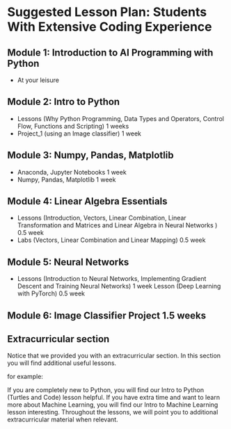 # Suggested Lesson Plan: Students With Extensive Coding Experience

## Module 1: Introduction to AI Programming with Python
  * At your leisure

## Module 2: Intro to Python
* Lessons (Why Python Programming, Data Types and Operators, Control Flow, Functions and Scripting) 1 weeks
* Project_1 (using an Image classifier) 1 week

## Module 3: Numpy, Pandas, Matplotlib
* Anaconda, Jupyter Notebooks 1 week
* Numpy, Pandas, Matplotlib 1 week

## Module 4: Linear Algebra Essentials
* Lessons (Introduction, Vectors, Linear Combination, Linear Transformation and Matrices and Linear Algebra in Neural Networks ) 0.5 week
* Labs (Vectors, Linear Combination and Linear Mapping) 0.5 week

## Module 5: Neural Networks
* Lessons (Introduction to Neural Networks, Implementing Gradient Descent and Training Neural Networks) 1 week
Lesson (Deep Learning with PyTorch) 0.5 week

## Module 6: Image Classifier Project 1.5 weeks

## Extracurricular section
Notice that we provided you with an extracurricular section. In this section you will find additional useful lessons.

for example:

If you are completely new to Python, you will find our Intro to Python (Turtles and Code) lesson helpful.
If you have extra time and want to learn more about Machine Learning, you will find our Intro to Machine Learning lesson interesting.
Throughout the lessons, we will point you to additional extracurricular material when relevant.
